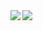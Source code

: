 <a href="https://github.com/anuraghazra/github-readme-stats" target="_blank" rel="noopener noreferrer">
  <img align="left" src="https://github-readme-stats.vercel.app/api?username=Alesion30&count_private=true&show_icons=true&bg_color=0.1,F0FAFF,B9E5EB&border_radius=10" />
</a>

<a href="https://github.com/anuraghazra/github-readme-stats" target="_blank" rel="noopener noreferrer">
  <img align="left" src="https://github-readme-stats.vercel.app/api/top-langs/?username=Alesion30&langs_count=3&bg_color=0.1,F0FAFF,B9E5EB&border_radius=10" />
</a>
